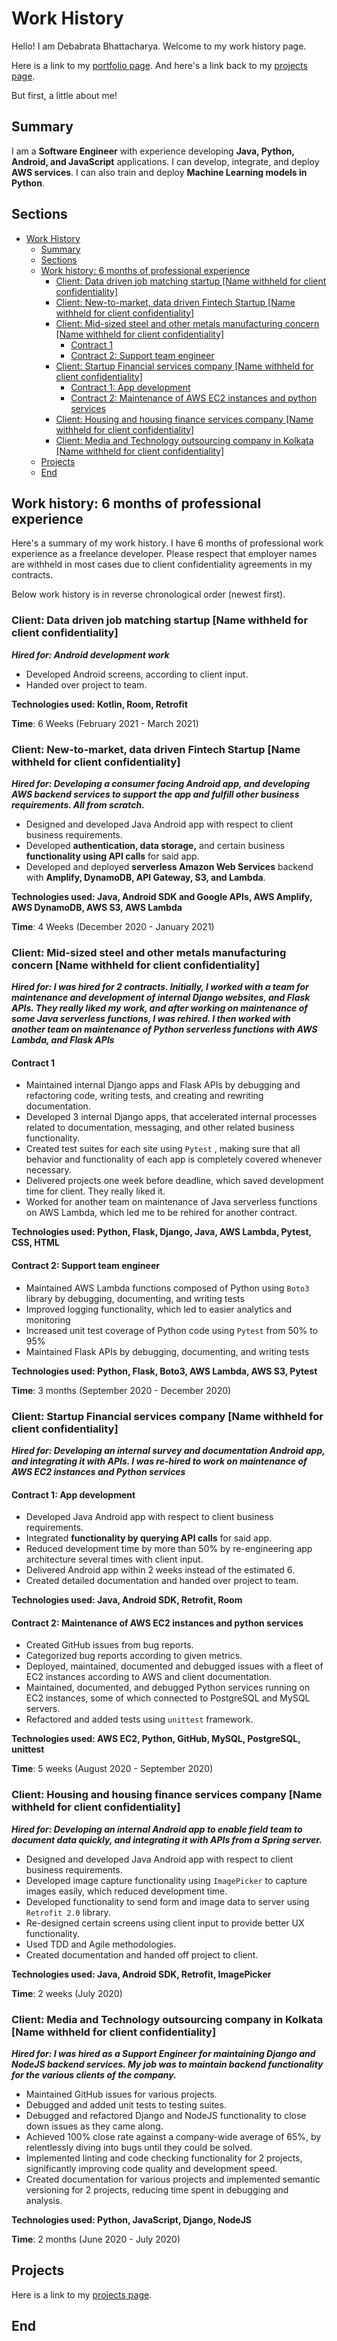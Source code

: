 # Work History

Hello! I am Debabrata Bhattacharya. Welcome to my work history page.

Here is a link to my [portfolio page](../index.html). And here's a link back to my [projects page](../projects.html).

But first, a little about me!

## Summary

I am a **Software Engineer** with experience developing **Java, Python, Android, and JavaScript** applications. I can develop, integrate, and deploy **AWS services**. I can also train and deploy **Machine Learning models in Python**.

<!-- markdownlint-disable MD024 -->
## Sections

- [Work History](#work-history)
  - [Summary](#summary)
  - [Sections](#sections)
  - [Work history: 6 months of professional experience](#work-history-6-months-of-professional-experience)
    - [Client: Data driven job matching startup [Name withheld for client confidentiality]](#client-data-driven-job-matching-startup-name-withheld-for-client-confidentiality)
    - [Client: New-to-market, data driven Fintech Startup [Name withheld for client confidentiality]](#client-new-to-market-data-driven-fintech-startup-name-withheld-for-client-confidentiality)
    - [Client: Mid-sized steel and other metals manufacturing concern [Name withheld for client confidentiality]](#client-mid-sized-steel-and-other-metals-manufacturing-concern-name-withheld-for-client-confidentiality)
      - [Contract 1](#contract-1)
      - [Contract 2: Support team engineer](#contract-2-support-team-engineer)
    - [Client: Startup Financial services company [Name withheld for client confidentiality]](#client-startup-financial-services-company-name-withheld-for-client-confidentiality)
      - [Contract 1: App development](#contract-1-app-development)
      - [Contract 2: Maintenance of AWS EC2 instances and python services](#contract-2-maintenance-of-aws-ec2-instances-and-python-services)
    - [Client: Housing and housing finance services company [Name withheld for client confidentiality]](#client-housing-and-housing-finance-services-company-name-withheld-for-client-confidentiality)
    - [Client: Media and Technology outsourcing company in Kolkata [Name withheld for client confidentiality]](#client-media-and-technology-outsourcing-company-in-kolkata-name-withheld-for-client-confidentiality)
  - [Projects](#projects)
  - [End](#end)

## Work history: 6 months of professional experience

Here's a summary of my work history. I have 6 months of professional work experience as a freelance developer. Please respect that employer names are withheld in most cases due to client confidentiality agreements in my contracts.

Below work history is in reverse chronological order (newest first).

### Client: Data driven job matching startup [Name withheld for client confidentiality]

***Hired for: Android development work***

- Developed Android screens, according to client input.
- Handed over project to team.

**Technologies used: Kotlin, Room, Retrofit**

**Time**: 6 Weeks (February 2021 - March 2021)

### Client: New-to-market, data driven Fintech Startup [Name withheld for client confidentiality]

***Hired for: Developing a consumer facing Android app, and developing AWS backend services to support the app and fulfill other business requirements. All from scratch.***

- Designed and developed Java Android app with respect to client business requirements.
- Developed **authentication, data storage,** and certain business **functionality using API calls** for said app.
- Developed and deployed **serverless Amazon Web Services** backend with **Amplify, DynamoDB, API Gateway, S3, and Lambda**.

**Technologies used: Java, Android SDK and Google APIs, AWS Amplify, AWS DynamoDB, AWS S3, AWS Lambda**

**Time**: 4 Weeks (December 2020 - January 2021)

### Client: Mid-sized steel and other metals manufacturing concern [Name withheld for client confidentiality]

***Hired for: I was hired for 2 contracts. Initially, I worked with a team for maintenance and development of internal Django websites, and Flask APIs. They really liked my work, and after working on maintenance of some Java serverless functions, I was rehired. I then worked with another team on maintenance of Python serverless functions with AWS Lambda, and Flask APIs***

#### Contract 1

- Maintained internal Django apps and Flask APIs by debugging and refactoring code, writing tests, and creating and rewriting documentation.
- Developed 3 internal Django apps, that accelerated internal processes related to documentation, messaging, and other related business functionality.
- Created test suites for each site using `Pytest` , making sure that all behavior and functionality of each app is completely covered whenever necessary.
- Delivered projects one week before deadline, which saved development time for client. They really liked it.
- Worked for another team on maintenance of Java serverless functions on AWS Lambda, which led me to be rehired for another contract.

**Technologies used: Python, Flask, Django, Java, AWS Lambda, Pytest, CSS, HTML**

#### Contract 2: Support team engineer

- Maintained AWS Lambda functions composed of Python using `Boto3` library by debugging, documenting, and writing tests
- Improved logging functionality, which led to easier analytics and monitoring
- Increased unit test coverage of Python code using `Pytest` from 50% to 95%
- Maintained Flask APIs by debugging, documenting, and writing tests

**Technologies used: Python, Flask, Boto3, AWS Lambda, AWS S3, Pytest**

**Time**: 3 months (September 2020 - December 2020)

### Client: Startup Financial services company [Name withheld for client confidentiality]

***Hired for: Developing an internal survey and documentation Android app, and integrating it with APIs. I was re-hired to work on maintenance of AWS EC2 instances and Python services***

#### Contract 1: App development

- Developed Java Android app with respect to client business requirements.
- Integrated **functionality by querying API calls** for said app.
- Reduced development time by more than 50% by re-engineering app architecture several times with client input.
- Delivered Android app within 2 weeks instead of the estimated 6.
- Created detailed documentation and handed over project to team.

**Technologies used: Java, Android SDK, Retrofit, Room**

#### Contract 2: Maintenance of AWS EC2 instances and python services

- Created GitHub issues from bug reports.
- Categorized bug reports according to given metrics.
- Deployed, maintained, documented and debugged issues with a fleet of EC2 instances according to AWS and client documentation.
- Maintained, documented, and debugged Python services running on EC2 instances, some of which connected to PostgreSQL and MySQL servers.
- Refactored and added tests using `unittest` framework.

**Technologies used: AWS EC2, Python, GitHub, MySQL, PostgreSQL, unittest**

**Time**: 5 weeks (August 2020 - September 2020)

### Client: Housing and housing finance services company [Name withheld for client confidentiality]

***Hired for: Developing an internal Android app to enable field team to document data quickly, and integrating it with APIs from a Spring server.***

- Designed and developed Java Android app with respect to client business requirements.
- Developed image capture functionality using `ImagePicker` to capture images easily, which reduced development time.
- Developed functionality to send form and image data to server using `Retrofit 2.0` library.
- Re-designed certain screens using client input to provide better UX functionality.
- Used TDD and Agile methodologies.
- Created documentation and handed off project to client.

**Technologies used: Java, Android SDK, Retrofit, ImagePicker**

**Time**: 2 weeks (July 2020)

### Client: Media and Technology outsourcing company in Kolkata [Name withheld for client confidentiality]

***Hired for: I was hired as a Support Engineer for maintaining Django and NodeJS backend services. My job was to maintain backend functionality for the various clients of the company.***

- Maintained GitHub issues for various projects.
- Debugged and added unit tests to testing suites.
- Debugged and refactored Django and NodeJS functionality to close down issues as they came along.
- Achieved 100% close rate against a company-wide average of 65%, by relentlessly diving into bugs until they could be solved.
- Implemented linting and code checking functionality for 2 projects, significantly improving code quality and development speed.
- Created documentation for various projects and implemented semantic versioning for 2 projects, reducing time spent in debugging and analysis.

**Technologies used: Python, JavaScript, Django, NodeJS**

**Time**: 2 months (June 2020 - July 2020)

## Projects

Here is a link to my [projects page](../projects.html).

## End
